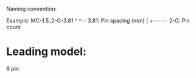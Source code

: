 Naming convention: 

Example: MC-1.5_2-G-3.81
                 ^   ^-- 3.81: Pin spacing (mm)
                 |
                 +------ 2-G: Pin count


             
# Leading model:

6 pin